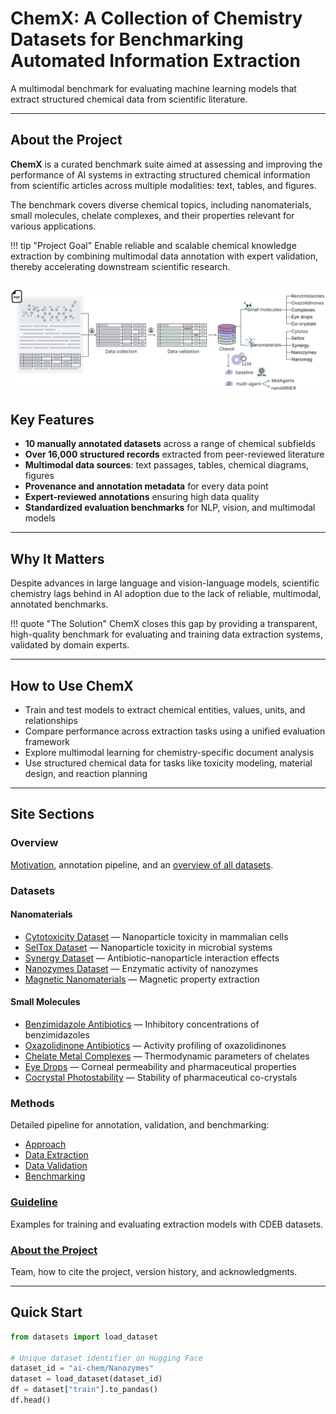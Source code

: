 # ChemX: A Collection of Chemistry Datasets for Benchmarking Automated Information Extraction

A multimodal benchmark for evaluating machine learning models that extract structured chemical data from scientific literature.

---

## About the Project

**ChemX** is a curated benchmark suite aimed at assessing and improving the performance of AI systems in extracting structured chemical information from scientific articles across multiple modalities: text, tables, and figures.

The benchmark covers diverse chemical topics, including nanomaterials, small molecules, chelate complexes, and their properties relevant for various applications.

!!! tip "Project Goal"
    Enable reliable and scalable chemical knowledge extraction by combining multimodal data annotation with expert validation, thereby accelerating downstream scientific research.

![Текст](assets/main_page-0001.jpg)
---

## Key Features

- **10 manually annotated datasets** across a range of chemical subfields  
- **Over 16,000 structured records** extracted from peer-reviewed literature  
- **Multimodal data sources**: text passages, tables, chemical diagrams, figures  
- **Provenance and annotation metadata** for every data point  
- **Expert-reviewed annotations** ensuring high data quality  
- **Standardized evaluation benchmarks** for NLP, vision, and multimodal models  

---

## Why It Matters

Despite advances in large language and vision-language models, scientific chemistry lags behind in AI adoption due to the lack of reliable, multimodal, annotated benchmarks.

!!! quote "The Solution"
    ChemX closes this gap by providing a transparent, high-quality benchmark for evaluating and training data extraction systems, validated by domain experts.

---

## How to Use ChemX

- Train and test models to extract chemical entities, values, units, and relationships  
- Compare performance across extraction tasks using a unified evaluation framework  
- Explore multimodal learning for chemistry-specific document analysis  
- Use structured chemical data for tasks like toxicity modeling, material design, and reaction planning  

---

## Site Sections

### Overview
[Motivation](overview/project_motivation.md), annotation pipeline, and an [overview of all datasets](overview/datasets_description.md).

### Datasets

#### Nanomaterials
- [Cytotoxicity Dataset](datasets/dataset_1.md/) — Nanoparticle toxicity in mammalian cells  
- [SelTox Dataset](datasets/dataset_2.md/) — Nanoparticle toxicity in microbial systems  
- [Synergy Dataset](datasets/dataset_3.md/) — Antibiotic–nanoparticle interaction effects  
- [Nanozymes Dataset](datasets/dataset_4.md/) — Enzymatic activity of nanozymes  
- [Magnetic Nanomaterials](datasets/dataset_11.md/) — Magnetic property extraction  

#### Small Molecules
- [Benzimidazole Antibiotics](datasets/dataset_5.md/) — Inhibitory concentrations of benzimidazoles  
- [Oxazolidinone Antibiotics](datasets/dataset_6.md/) — Activity profiling of oxazolidinones  
- [Chelate Metal Complexes](datasets/dataset_7.md/) — Thermodynamic parameters of chelates  
- [Eye Drops](datasets/dataset_8.md/) — Corneal permeability and pharmaceutical properties   
- [Cocrystal Photostability](datasets/dataset_9.md/) — Stability of pharmaceutical co-crystals

### Methods
Detailed pipeline for annotation, validation, and benchmarking:

- [Approach](methods/approach.md)
- [Data Extraction](methods/data_extraction.md)  
- [Data Validation](methods/data_validation.md)  
- [Benchmarking](methods/benchmarking.md)  

### [Guideline](tutorial.md)
Examples for training and evaluating extraction models with CDEB datasets.

### [About the Project](about/team.md)
Team, how to cite the project, version history, and acknowledgments.

---

## Quick Start

```python
from datasets import load_dataset

# Unique dataset identifier on Hugging Face
dataset_id = "ai-chem/Nanozymes"
dataset = load_dataset(dataset_id)
df = dataset["train"].to_pandas()
df.head()
```
